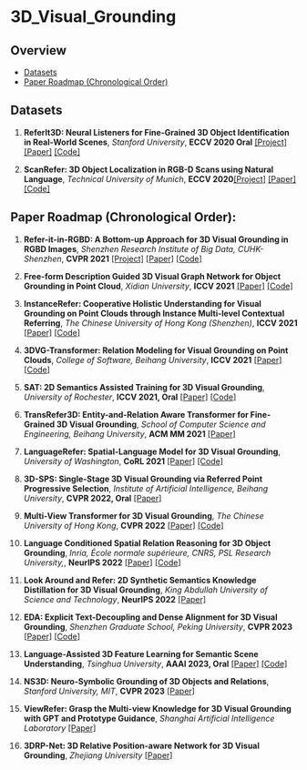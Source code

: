 # 3D_Visual_Grounding
<!-- vscode-markdown-toc -->
## Overview
* [Datasets](#datasets)
* [Paper Roadmap (Chronological Order)](#paper-roadmap-chronological-order)

<!-- vscode-markdown-toc-config
	numbering=true
	autoSave=true
	/vscode-markdown-toc-config -->
<!-- /vscode-markdown-toc -->

## Datasets
1. **ReferIt3D: Neural Listeners for Fine-Grained 3D Object Identification in Real-World Scenes**, *Stanford University*, **ECCV 2020 Oral**  [\[Project\]](https://referit3d.github.io/) [\[Paper\]](https://www.ecva.net/papers/eccv_2020/papers_ECCV/papers/123460409.pdf) [\[Code\]](https://github.com/referit3d/referit3d)

1. **ScanRefer: 3D Object Localization in RGB-D Scans using Natural Language**, *Technical University of Munich*, **ECCV 2020**[\[Project\]](https://daveredrum.github.io/ScanRefer/) [\[Paper\]](https://daveredrum.github.io/ScanRefer/davezchen_eccv2020_scanrefer.pdf) [\[Code\]](https://github.com/daveredrum/ScanRefer)

## Paper Roadmap (Chronological Order):

1. **Refer-it-in-RGBD: A Bottom-up Approach for 3D Visual Grounding in RGBD Images**, *Shenzhen Research Institute of Big Data, CUHK-Shenzhen*, **CVPR 2021** [\[Project\]](https://unclemedm.github.io/Refer-it-in-RGBD/) [\[Paper\]](https://arxiv.org/pdf/2103.07894.pdf) [\[Code\]](https://github.com/UncleMEDM/Refer-it-in-RGBD)    

1. **Free-form Description Guided 3D Visual Graph Network for Object Grounding in Point Cloud**, *Xidian University*, **ICCV 2021** [\[Paper\]](https://arxiv.org/abs/2103.16381) [\[Code\]](https://github.com/PNXD/FFL-3DOG)      

1. **InstanceRefer: Cooperative Holistic Understanding for Visual Grounding on Point Clouds through Instance Multi-level Contextual Referring**, *The Chinese University of Hong Kong (Shenzhen)*, **ICCV 2021** [\[Paper\]](https://openaccess.thecvf.com/content/ICCV2021/papers/Yuan_InstanceRefer_Cooperative_Holistic_Understanding_for_Visual_Grounding_on_Point_Clouds_ICCV_2021_paper.pdf) [\[Code\]](https://github.com/CurryYuan/InstanceRefer)

1. **3DVG-Transformer: Relation Modeling for Visual Grounding on Point Clouds**, *College of Software, Beihang University*, **ICCV 2021** [\[Paper\]](https://openaccess.thecvf.com/content/ICCV2021/papers/Zhao_3DVG-Transformer_Relation_Modeling_for_Visual_Grounding_on_Point_Clouds_ICCV_2021_paper.pdf) [\[Code\]](https://github.com/zlccccc/3DVG-Transformer)

1. **SAT: 2D Semantics Assisted Training for 3D Visual Grounding**, *University of Rochester*, **ICCV 2021, Oral** [\[Paper\]](https://arxiv.org/abs/2105.11450) [\[Code\]](https://github.com/zyang-ur/SAT)

1. **TransRefer3D: Entity-and-Relation Aware Transformer for Fine-Grained 3D Visual Grounding**, *School of Computer Science and Engineering, Beihang University*, **ACM MM 2021** [\[Paper\]](https://arxiv.org/abs/2108.02388)

1. **LanguageRefer: Spatial-Language Model for 3D Visual Grounding**, *University of Washington*, **CoRL 2021** [\[Paper\]](https://arxiv.org/abs/2107.03438) [\[Code\]](https://github.com/rohjunha/language-refer)

1. **3D-SPS: Single-Stage 3D Visual Grounding via Referred Point Progressive Selection**, *Institute of Artificial Intelligence, Beihang University*, **CVPR 2022, Oral** [\[Paper\]](https://arxiv.org/pdf/2204.06272.pdf)

1. **Multi-View Transformer for 3D Visual Grounding**, *The Chinese University of Hong Kong*, **CVPR 2022** [\[Paper\]](https://arxiv.org/pdf/2204.02174.pdf) [\[Code\]](https://github.com/sega-hsj/MVT-3DVG)
	
1. **Language Conditioned Spatial Relation Reasoning for 3D Object Grounding**, *Inria, École normale supérieure, CNRS, PSL Research University,*, **NeurIPS 2022** [\[Paper\]](https://arxiv.org/pdf/2211.09646.pdf) [\[Code\]](https://github.com/cshizhe/vil3dref)

1. **Look Around and Refer: 2D Synthetic Semantics Knowledge Distillation for 3D Visual Grounding**, *King Abdullah University of Science and Technology*, **NeurIPS 2022** [\[Paper\]](https://arxiv.org/pdf/2211.14241.pdf)

1. **EDA: Explicit Text-Decoupling and Dense Alignment for 3D Visual Grounding**, *Shenzhen Graduate School, Peking University*, **CVPR 2023** [\[Paper\]](https://arxiv.org/pdf/2209.14941.pdf) [\[Code\]](https://github.com/yanmin-wu/EDA)

1. **Language-Assisted 3D Feature Learning for Semantic Scene Understanding**, *Tsinghua University*, **AAAI 2023, Oral** [\[Paper\]](https://arxiv.org/pdf/2211.14091.pdf) [\[Code\]](https://github.com/Asterisci/Language-Assisted-3D)

1. **NS3D: Neuro-Symbolic Grounding of 3D Objects and Relations**, *Stanford University, MIT*, **CVPR 2023** [\[Paper\]](https://arxiv.org/pdf/2303.13483.pdf)

1. **ViewRefer: Grasp the Multi-view Knowledge for 3D Visual Grounding with GPT and Prototype Guidance**, *Shanghai Artificial Intelligence Laboratory* [\[Paper\]](https://arxiv.org/pdf/2303.16894.pdf)

1. **3DRP-Net: 3D Relative Position-aware Network for 3D Visual Grounding**, *Zhejiang University* [\[Paper\]](https://arxiv.org/pdf/2307.13363.pdf)

